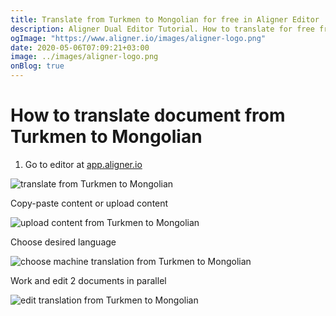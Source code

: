 ```yaml
---
title: Translate from Turkmen to Mongolian for free in Aligner Editor
description: Aligner Dual Editor Tutorial. How to translate for free from Turkmen to Mongolian. Aligner is multilingual document management platform. 
ogImage: "https://www.aligner.io/images/aligner-logo.png"
date: 2020-05-06T07:09:21+03:00
image: ../images/aligner-logo.png
onBlog: true
---
```


# How to translate document from Turkmen to Mongolian

1. Go to editor at [app.aligner.io](https://app.aligner.io "Aligner App web page")

![translate from Turkmen to Mongolian](../aligner-blank-editor.png "translate from Turkmen to Mongolian")

Copy-paste content or upload content

![upload content from Turkmen to Mongolian](../aligner-uploaded-document.png "upload content from Turkmen to Mongolian")

Choose desired language

![choose machine translation from Turkmen to Mongolian](../aligner-language-dropdown.png "choose machine translation from Turkmen to Mongolian")

Work and edit 2 documents in parallel

![edit translation from Turkmen to Mongolian](../aligner-double-sitded-editor.png "edit translation from Turkmen to Mongolian")

